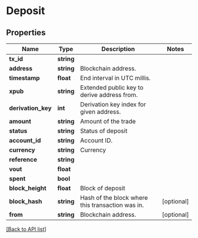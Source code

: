 # Deposit

## Properties

Name | Type | Description | Notes
------------ | ------------- | ------------- | -------------
**tx_id** | **string** |  |
**address** | **string** | Blockchain address. |
**timestamp** | **float** | End interval in UTC millis. |
**xpub** | **string** | Extended public key to derive address from. |
**derivation_key** | **int** | Derivation key index for given address. |
**amount** | **string** | Amount of the trade |
**status** | **string** | Status of deposit |
**account_id** | **string** | Account ID. |
**currency** | **string** | Currency |
**reference** | **string** |  |
**vout** | **float** |  |
**spent** | **bool** |  |
**block_height** | **float** | Block of deposit |
**block_hash** | **string** | Hash of the block where this transaction was in. | [optional]
**from** | **string** | Blockchain address. | [optional]

[[Back to API list]](../../README.md#api-endpoints)
